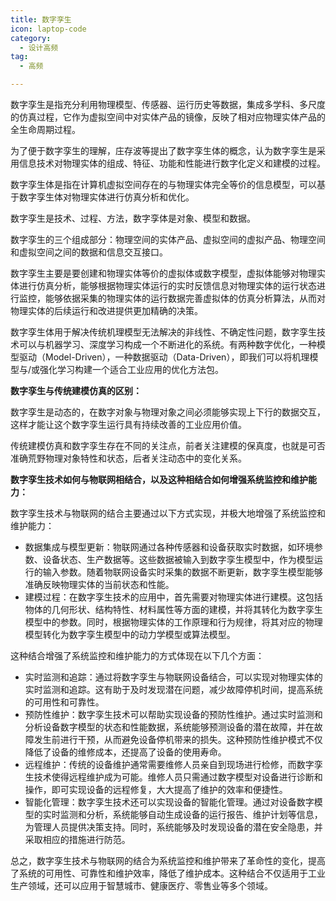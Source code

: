 ```yaml
---
title: 数字孪生
icon: laptop-code
category:
  - 设计高频
tag:
  - 高频

---
```

数字孪生是指充分利用物理模型、传感器、运行历史等数据，集成多学科、多尺度的仿真过程，它作为虚拟空间中对实体产品的镜像，反映了相对应物理实体产品的全生命周期过程。

为了便于数字孪生的理解，庄存波等提出了数字孪生体的概念，认为数字孪生是采用信息技术对物理实体的组成、特征、功能和性能进行数字化定义和建模的过程。

数字孪生体是指在计算机虚拟空间存在的与物理实体完全等价的信息模型，可以基于数字孪生体对物理实体进行仿真分析和优化。

数字孪生是技术、过程、方法，数字孪体是对象、模型和数据。

数字孪生的三个组成部分：物理空间的实体产品、虚拟空间的虚拟产品、物理空间和虚拟空间之间的数据和信息交互接口。

数字孪生主要是要创建和物理实体等价的虚拟体或数字模型，虚拟体能够对物理实体进行仿真分析，能够根据物理实体运行的实时反馈信息对物理实体的运行状态进行监控，能够依据采集的物理实体的运行数据完善虚拟体的仿真分析算法，从而对物理实体的后续运行和改进提供更加精确的决策。

数字孪生体用于解决传统机理模型无法解决的非线性、不确定性问题，数字孪生技术可以与机器学习、深度学习构成一个不断进化的系统。有两种数字优化，一种模型驱动（Model-Driven），一种数据驱动（Data-Driven），即我们可以将机理模型与/或强化学习构建一个适合工业应用的优化方法包。

**数字孪生与传统建模仿真的区别：**

数字孪生是动态的，在数字对象与物理对象之间必须能够实现上下行的数据交互，这样才能让这个数字孪生运行具有持续改善的工业应用价值。

传统建模仿真和数字孪生存在不同的关注点，前者关注建模的保真度，也就是可否准确荒野物理对象特性和状态，后者关注动态中的变化关系。

**数字孪生技术如何与物联网相结合，以及这种相结合如何增强系统监控和维护能力：**

数字孪生技术与物联网的结合主要通过以下方式实现，并极大地增强了系统监控和维护能力：

* 数据集成与模型更新：物联网通过各种传感器和设备获取实时数据，如环境参数、设备状态、生产数据等。这些数据被输入到数字孪生模型中，作为模型运行的输入参数。随着物联网设备实时采集的数据不断更新，数字孪生模型能够准确反映物理实体的当前状态和性能。
* 建模过程：在数字孪生技术的应用中，首先需要对物理实体进行建模。这包括物体的几何形状、结构特性、材料属性等方面的建模，并将其转化为数字孪生模型中的参数。同时，根据物理实体的工作原理和行为规律，将其对应的物理模型转化为数字孪生模型中的动力学模型或算法模型。

这种结合增强了系统监控和维护能力的方式体现在以下几个方面：

* 实时监测和追踪：通过将数字孪生与物联网设备结合，可以实现对物理实体的实时监测和追踪。这有助于及时发现潜在问题，减少故障停机时间，提高系统的可用性和可靠性。
* 预防性维护：数字孪生技术可以帮助实现设备的预防性维护。通过实时监测和分析设备数字模型的状态和性能数据，系统能够预测设备的潜在故障，并在故障发生前进行干预，从而避免设备停机带来的损失。这种预防性维护模式不仅降低了设备的维修成本，还提高了设备的使用寿命。
* 远程维护：传统的设备维护通常需要维修人员亲自到现场进行检修，而数字孪生技术使得远程维护成为可能。维修人员只需通过数字模型对设备进行诊断和操作，即可实现设备的远程修复，大大提高了维护的效率和便捷性。
* 智能化管理：数字孪生技术还可以实现设备的智能化管理。通过对设备数字模型的实时监测和分析，系统能够自动生成设备的运行报告、维护计划等信息，为管理人员提供决策支持。同时，系统能够及时发现设备的潜在安全隐患，并采取相应的措施进行防范。

总之，数字孪生技术与物联网的结合为系统监控和维护带来了革命性的变化，提高了系统的可用性、可靠性和维护效率，降低了维护成本。这种结合不仅适用于工业生产领域，还可以应用于智慧城市、健康医疗、零售业等多个领域。